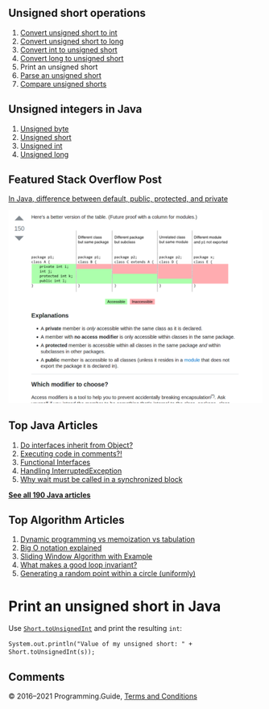 



## Unsigned short operations

1.  [Convert unsigned short to int](convert-unsigned-short-to-int.html)
2.  [Convert unsigned short to long](convert-unsigned-short-to-long.html)
3.  [Convert int to unsigned short](convert-int-to-unsigned-short.html)
4.  [Convert long to unsigned short](convert-long-to-unsigned-short.html)
5.  Print an unsigned short
6.  [Parse an unsigned short](parse-unsigned-short.html)
7.  [Compare unsigned shorts](compare-unsigned-shorts.html)

## Unsigned integers in Java

1.  [Unsigned byte](unsigned-byte.html)
2.  [Unsigned short](unsigned-short.html)
3.  [Unsigned int](unsigned-int.html)
4.  [Unsigned long](unsigned-long.html)

## Featured Stack Overflow Post

[In Java, difference between default, public, protected, and private](https://stackoverflow.com/a/33627846/276052)

[<img src="../images/so-featured-33627846.png" alt="StackOverflow screenshot thumbnail" class="screenshot" />](https://stackoverflow.com/a/33627846/276052)



## Top Java Articles

1.  [Do interfaces inherit from Object?](do-interfaces-inherit-from-object.html)
2.  [Executing code in comments?!](executing-code-in-comments.html)
3.  [Functional Interfaces](functional-interfaces.html)
4.  [Handling InterruptedException](handling-interrupted-exceptions.html)
5.  [Why wait must be called in a synchronized block](why-wait-must-be-in-synchronized.html)

[**See all 190 Java articles**](index.html)

## Top Algorithm Articles

1.  [Dynamic programming vs memoization vs tabulation](../dynamic-programming-vs-memoization-vs-tabulation.html)
2.  [Big O notation explained](../big-o-notation-explained.html)
3.  [Sliding Window Algorithm with Example](../sliding-window-example.html)
4.  [What makes a good loop invariant?](../what-makes-a-good-loop-invariant.html)
5.  [Generating a random point within a circle (uniformly)](../random-point-within-circle.html)

# Print an unsigned short in Java

Use [`Short.toUnsignedInt`](https://docs.oracle.com/javase/8/docs/api/java/lang/Short.html#toUnsignedInt-short-) and print the resulting `int`:

    System.out.println("Value of my unsigned short: " + Short.toUnsignedInt(s));

## Comments



© 2016–2021 Programming.Guide, [Terms and Conditions](../terms-and-conditions.html)
